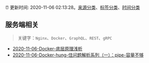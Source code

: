 :alarm_clock: 更新时间: 2020-11-06 02:13:28。[来源分类](../README.md)、[标签分类](../TAGS.md)、[时间分类](../TIMELINE.md)

## 服务端相关


> 关键字：`Nginx`、`Docker`、`GraphQL`、`REST`、`gRPC`



- [2020-11-06-Docker-底层原理浅析](https://toutiao.io/k/nvbge2t) 
- [2020-11-06-Docker-hung-住问题解析系列（一）：pipe-容量不够](https://toutiao.io/k/7ntjm9u) 